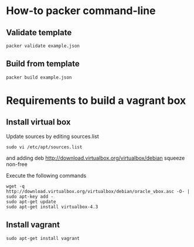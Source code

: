How-to packer command-line
==========================
Validate template
-----------------
    packer validate example.json

Build from template
-------------------
    packer build example.json

Requirements to build a vagrant box
===================================

Install virtual box
-------------------
Update sources by editing sources.list 

    sudo vi /etc/apt/sources.list
and adding
    deb http://download.virtualbox.org/virtualbox/debian squeeze non-free

Execute the following commands

    wget -q http://download.virtualbox.org/virtualbox/debian/oracle_vbox.asc -O- | sudo apt-key add -
    sudo apt-get update
    sudo apt-get install virtualbox-4.3

Install vagrant
---------------
    sudo apt-get install vagrant

